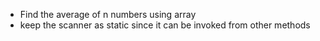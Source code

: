 * Find the average of n numbers using array
* keep the scanner as static since it can be invoked from other methods
